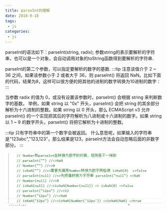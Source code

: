 ```yaml
---
title: parseInt的理解
date: 2018-9-18
tags:
 - js
categories:
 - js
---
```


parseInt的语法如下：parseInt(string, radix);
参数string的表示要解析的字符串，也可以是一个对象，会自动调用对象的toString函数得到要解析的字符串.

parseInt的第二个参数，可以指定要解析的数字的基数.
:::tip
注意该值介于 2 ~ 36 之间，如果该参数小于 2 或者大于 36，则 parseInt() 将返回 NaN。比如下面的代码，结果为8，这样可以很方便的把其他的进制的数字转换为10进制的数字：
:::

当参数 radix 的值为 0，或没有设置该参数时，parseInt() 会根据 string 来判断数字的基数。
举例，如果 string 以 "0x" 开头，parseInt() 会把 string 的其余部分解析为十六进制的整数。如果 string 以 0 开头，那么 ECMAScript v3 允许 parseInt() 的一个实现把其后的字符解析为八进制或十六进制的数字。如果 string 以 1 ~ 9 的数字开头，parseInt() 将把它解析为十进制的整数。

:::tip
只有字符串中的第一个数字会被返回。 什么意思呢，如果输入的字符串是"123abc","123,123"，那么结果是123，parseInt方法会自动忽略后面的非数字部分。
:::

![call](./images/parseInt.png)

